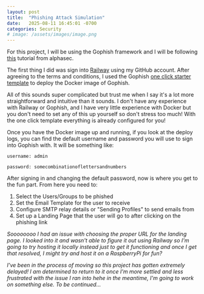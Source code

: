 ```yaml
---
layout: post
title:  "Phishing Attack Simulation"
date:   2025-08-11 16:45:01 -0700
categories: Security
# image: /assets/images/image.png
---
```


For this project, I will be using the Gophish framework and I will be following [this](https://alphasec.io/phishing-attack-simulation-with-gophish/) tutorial from alphasec.

The first thing I did was sign into [Railway](https://railway.com/) using my GitHub account. After agreeing to the terms and conditions, I used the Gophish [one click starter template](https://railway.com/new/template/gEmUp6?referralCode=alphasec&ref=alphasec.io) to deploy the Docker image of Gophish. 

All of this sounds super complicated but trust me when I say it's a lot more straightforward and intuitive than it sounds. I don't have any experience with Railway or Gophish, and I have very little experience with Docker but you don't need to set any of this up yourself so don't stress too much! With the one click template everything is already configured for you!

Once you have the Docker image up and running, if you look at the deploy logs, you can find the default username and password you will use to sign into Gophish with. It will be something like:


`username: admin`

`password: somecombinationoflettersandnumbers`

After signing in and changing the default password, now is where you get to the fun part. From here you need to:

1. Select the Users/Groups to be phished
2. Set the Email Template for the user to receive
3. Configure SMTP relay details or "Sending Profiles" to send emails from
4. Set up a Landing Page that the user will go to after clicking on the phishing link

_Soooooooo I had an issue with choosing the proper URL for the landing page. I looked into it and wasn't able to figure it out using Railway so I'm going to try hosting it locally instead just to get it functioning and once I get that resolved, I might try and host it on a RaspberryPi for fun?_

_I've been in the process of moving so this project has gotten extremely delayed! I am determined to return to it once I'm more settled and less frustrated with the issue I ran into hehe in the meantime, I'm going to work on something else. To be continued..._
